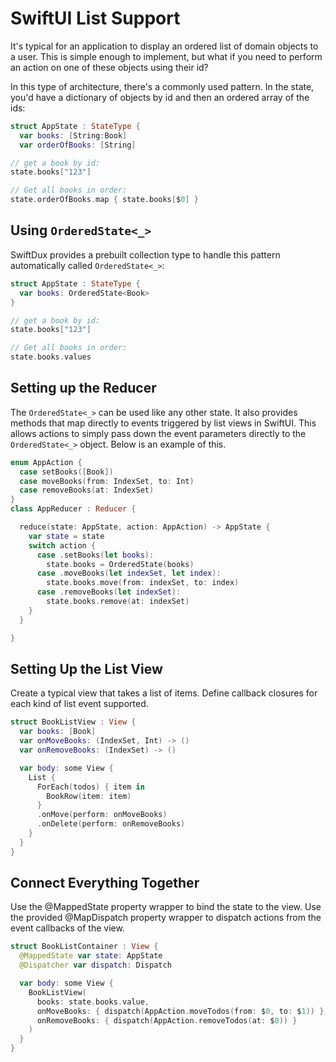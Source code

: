 # SwiftUI List Support

It's typical for an application to display an ordered list of domain objects to a user. This is simple enough to implement, but what if you need to perform an action on one of these objects using their id?

In this type of architecture, there's a commonly used pattern. In the state, you'd have a dictionary of objects by id and then an ordered array of the ids:

```swift
struct AppState : StateType {
  var books: [String:Book]
  var orderOfBooks: [String]

// get a book by id:
state.books["123"]

// Get all books in order:
state.orderOfBooks.map { state.books[$0] }
```

## Using `OrderedState<_>`

SwiftDux provides a prebuilt collection type to handle this pattern automatically called `OrderedState<_>`:

```swift
struct AppState : StateType {
  var books: OrderedState<Book>
}

// get a book by id:
state.books["123"]

// Get all books in order:
state.books.values
```

## Setting up the Reducer

The `OrderedState<_>` can be used like any other state. It also provides methods that map directly to events triggered by list views in SwiftUI. This allows actions to simply pass down the event parameters directly to the `OrderedState<_>` object. Below is an example of this.

```swift
enum AppAction {
  case setBooks([Book])
  case moveBooks(from: IndexSet, to: Int)
  case removeBooks(at: IndexSet)
}
class AppReducer : Reducer {

  reduce(state: AppState, action: AppAction) -> AppState {
    var state = state
    switch action {
      case .setBooks(let books):
        state.books = OrderedState(books)
      case .moveBooks(let indexSet, let index):
        state.books.move(from: indexSet, to: index)
      case .removeBooks(let indexSet):
        state.books.remove(at: indexSet)
    }
  }

}
```

## Setting Up the List View

Create a typical view that takes a list of items. Define callback closures for each kind of list event supported.

```swift
struct BookListView : View {
  var books: [Book]
  var onMoveBooks: (IndexSet, Int) -> ()
  var onRemoveBooks: (IndexSet) -> ()

  var body: some View {
    List {
      ForEach(todos) { item in
        BookRow(item: item)
      }
      .onMove(perform: onMoveBooks)
      .onDelete(perform: onRemoveBooks)
    }
  }
}
```

## Connect Everything Together

Use the @MappedState property wrapper to bind the state to the view. Use the provided @MapDispatch property wrapper to dispatch actions from the event callbacks of the view.

```swift
struct BookListContainer : View {
  @MappedState var state: AppState
  @Dispatcher var dispatch: Dispatch

  var body: some View {
    BookListView(
      books: state.books.value,
      onMoveBooks: { dispatch(AppAction.moveTodos(from: $0, to: $1)) },
      onRemoveBooks: { dispatch(AppAction.removeTodos(at: $0)) }
    )
  }
}
```
